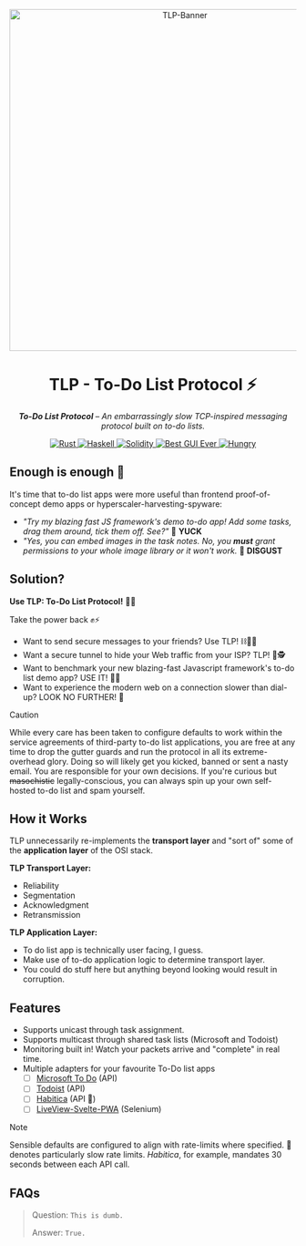 <p align="center">
  <img src="https://github.com/user-attachments/assets/50a86e44-e8e9-43c0-8540-e4ead9bc7b70" alt="TLP-Banner" width="600">
</p>
<h1 align="center">TLP - To-Do List Protocol ⚡️</h1>
<p align="center">
  <em><strong>To-Do List Protocol</strong> – An embarrassingly slow TCP-inspired messaging protocol built on to-do lists.</em>
</p>

<p align="center">
<a href="https://www.youtube.com/watch?v=E4WlUXrJgy4" target="_blank">
    <img src="https://img.shields.io/badge/Rust-%23000000.svg?e&logo=rust&logoColor=white" alt="Rust">
</a>
<a href="https://www.youtube.com/watch?v=E4WlUXrJgy4" target="_blank">
    <img src="https://img.shields.io/badge/Haskell-5e5086?logo=haskell&logoColor=white" alt="Haskell">
</a>
<a href="https://www.youtube.com/watch?v=E4WlUXrJgy4" target="_blank">
    <img src="https://img.shields.io/badge/Solidity-363636?logo=solidity&logoColor=fff" alt="Solidity">
</a>
<a href="https://github.com/your-username/tlp" target="_blank">
    <img src="https://img.shields.io/badge/Electron-2B2E3A?logo=electron&logoColor=fff" alt="Best GUI Ever">
</a>
<a href="https://www.youtube.com/watch?v=E4WlUXrJgy4" target="_blank">
  <img src="https://img.shields.io/badge/Deliveroo-00CCBC?logo=Deliveroo&logoColor=white" alt="Hungry">
</a>
</p>

## Enough is enough 😤

It's time that to-do list apps were more useful than frontend proof-of-concept demo apps or hyperscaler-harvesting-spyware: 
- *"Try my blazing fast JS framework's demo to-do app! Add some tasks, drag them around, tick them off. See?"* 🤮 **YUCK** 
- *"Yes, you can embed images in the task notes. No, you **must** grant permissions to your whole image library or it won't work.* 🤬 **DISGUST**

## Solution? 

**Use TLP: To-Do List Protocol!** 📝🚀

Take the power back ✊⚡️

- Want to send secure messages to your friends? Use TLP! ⛓️🙋‍♂️ 
- Want a secure tunnel to hide your Web traffic from your ISP? TLP! 🚫🕵
- Want to benchmark your new blazing-fast Javascript framework's to-do list demo app? USE IT! 👨‍💻
- Want to experience the modern web on a connection slower than dial-up? LOOK NO FURTHER! 🐌

> [!CAUTION]
> While every care has been taken to configure defaults to work within the service agreements of third-party to-do list applications, you are free at any time to drop the gutter guards and run the protocol in all its extreme-overhead glory. Doing so will likely get you kicked, banned or sent a nasty email. You are responsible for your own decisions. If you're curious but ~~masochistic~~ legally-conscious, you can always spin up your own self-hosted to-do list and spam yourself.

## How it Works
TLP unnecessarily re-implements the **transport layer** and "sort of" some of the **application layer** of the OSI stack.

**TLP Transport Layer:**
- Reliability
- Segmentation
- Acknowledgment
- Retransmission

**TLP Application Layer:**
- To do list app is technically user facing, I guess.
- Make use of to-do application logic to determine transport layer.
- You could do stuff here but anything beyond looking would result in corruption.


## Features
- Supports unicast through task assignment.
- Supports multicast through shared task lists (Microsoft and Todoist)
- Monitoring built in! Watch your packets arrive and "complete" in real time. 
- Multiple adapters for your favourite To-Do list apps
  - [ ] [Microsoft To Do](https://to-do.office.com/tasks/) (API)
  - [ ] [Todoist](https://todoist.com/home) (API)
  - [ ] [Habitica](https://habitica.com/) (API 🐌)
  - [ ] [LiveView-Svelte-PWA](https://github.com/thisistonydang/liveview-svelte-pwa) (Selenium)

> [!NOTE] 
> Sensible defaults are configured to align with rate-limits where specified.
> 🐌 denotes particularly slow rate limits. *Habitica*, for example, mandates 30 seconds between each API call.
>

## FAQs

> Question: `This is dumb.`
>
> Answer: `True.`

     


